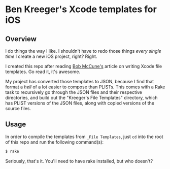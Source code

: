 # Ben Kreeger's Xcode templates for iOS

## Overview

I do things the way I like. I shouldn't have to redo those things *every single time* I create a new iOS project, right? Right.

I created this repo after reading [Bob
McCune's](http://www.bobmccune.com/2012/03/04/creating-custom-xcode-4-file-templates/)
article on writing Xcode file templates. Go read it, it's awesome.

My project has converted those templates to JSON, because I find that format a *hell* of a lot easier to compose than PLISTs. This comes with a Rake task to recursively go through the JSON files and their respective directories, and build out the "Kreeger's File Templates" directory, which has PLIST versions of the JSON files, along with copied versions of the source files.

## Usage

In order to compile the templates from `_File Templates`, just `cd` into the root of this repo and run the following command(s):

``` bash
$ rake
```

Seriously, that's it. You'll need to have rake installed, but who doesn't?
